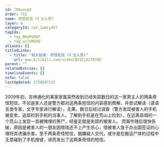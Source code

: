 ```yaml
---
id: l06wzug9
order: 712
name: 奇怪短信 (扌㐈入质)
layer: 4
categoryId: cat_1wmCydV7
tagIds:
  - tag_BHaPQ9KP
  - tag_aclVMIOQ
aliases: []
titledLinks:
  - title: "相关链接: 奇怪短信 (扌㐈入质)"
    url: www.bilibili.com/video/BV1Cj421R78D
parent: ""
relatedEntries: []
timelineEvents: []
nsfw: false
lastUpdated: 1758087125
---
```


2009年初，吉林通化的某家家属突然收到已经失踪数日的这一家男主人的两条奇怪短信，不论是家人还是警方都对这两条短信的内容感到费解，并尝试解读（请语言类专家，文字专家进行解读），无果。数日后经过调查（警方发现被害人的手机被变卖，追踪捡到手机的当事人，了解到手机是在荒山上捡到），在远离县城的一个荒山上发现一具被掩埋的男尸，经鉴定就是失踪的被害人。 而案件随后很快告破，原因是被害人的一朋友因借钱还不上产生杀心，借被害人急于办出国签证的心理将其诱骗杀害。至于两条奇怪短信，据嫌疑人交代，或许是在搬运尸体的过程中无意碰到了手机按键，进而发出了这两条奇怪的短信。